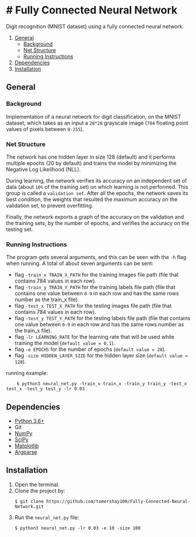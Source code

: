 

# # Fully Connected Neural Network
Digit recognition (MNIST dataset) using a fully connected neural network.

1. [General](#General)
    - [Background](#background)
    - [Net Structure](https://github.com/tomershay100/Fully-Connected-Neural-Network/blob/main/README.md#net-structure)
    - [Running Instructions](https://github.com/tomershay100/Fully-Connected-Neural-Network/blob/main/README.md#running-instructions)
2. [Dependencies](#dependencies) 
3. [Installation](#installation)

## General

### Background
Implementation of a neural network for digit classification, on the MNIST dataset, which takes as an input a ``28*28`` grayscale image (``784`` floating point values of pixels between ``0-255``).

### Net Structure
The network has one hidden layer in size 128 (default) and it performs multiple epochs (20 by default) and trains the model by minimizing the Negative Log Likelihood (NLL).

During learning, the network verifies its accuracy on an independent set of data (about ``10%`` of the training set) on which learning is not performed. This group is called a ``validation set``. After all the epochs, the network saves its best condition, the weights that resulted the maximum accuracy on the validation set, to prevent overfitting.

Finally, the network exports a graph of the accuracy on the validation and the training sets, by the number of epochs, and verifies the accuracy on the testing set.

### Running Instructions

The program gets several arguments, and this can be seen with the ``-h`` flag when running. A total of about seven arguments can be sent:
* flag ```-train_x TRAIN_X_PATH``` for the training images file path (file that contains 784 values in each row).
* flag ```-train_y TRAIN_Y_PATH``` for the training labels file path (file that contains one value between ``0-9`` in each row and has the same rows number as the train_x file).
* flag ```-test_x TEST_X_PATH``` for the testing images file path (file that contains 784 values in each row).
* flag ```-test_y TEST_Y_PATH``` for the testing labels file path (file that contains one value between ``0-9`` in each row and has the same rows number as the train_x file).
* flag ```-lr LEARNING_RATE``` for the learning rate that will be used while training the model (``default value = 0.1``).
* flag ```-e EPOCHS``` for the number of epochs (``default value = 20``).
* flag ```-size HIDDEN_LAYER_SIZE``` for the hidden layer size (``default value = 128``).


running example:
```
	$ python3 neural_net.py -train_x train_x -train_y train_y -test_x test_x -test_y test_y -lr 0.03
```

## Dependencies
* [Python 3.6+](https://www.python.org/downloads/)
* Git
* [NumPy](https://numpy.org/install/)
* [SciPy](https://scipy.org/download/)
* [Matplotlib](https://matplotlib.org/stable/users/installing.html)
* [Argparse](https://pypi.org/project/argparse/)

## Installation

1. Open the terminal.
2. Clone the project by:
	```
	$ git clone https://github.com/tomershay100/Fully-Connected-Neural-Network.git
	```	
3. Run the ```neural_net.py``` file:
	```
	$ python3 neural_net.py -lr 0.03 -e 10 -size 100
	 ```
